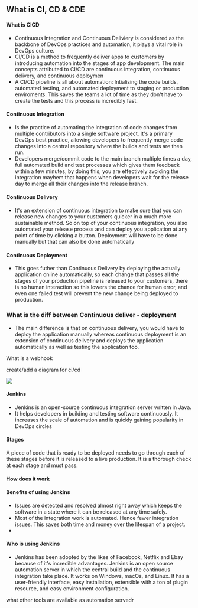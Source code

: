 ## What is CI, CD & CDE
#### What is CICD
- Continuous Integration and Continuous Deliviery is considered as the backbone of DevOps practices and automation, it plays a vital role in DevOps culture.
- CI/CD is a method to frequently deliver apps to customers by introducing automation into the stages of app development. The main concepts attributed to CI/CD are continuous integration, continuous delivery, and continuous deploymen
- A CI/CD pipeline is all about automation: Intialising the code builds, automated testing, and automated deployment to staging or production enviroments. This saves the teams a lot of time as they don't have to create the tests and this process is incredibly fast.

#### Continuous Integration
- Is the practice of automating the integration of code changes from multiple contributors into a single software project. It's a primary DevOps best practice, allowing developers to frequently merge code changes into a central repository where the builds and tests are then run.
- Developers merge/commit code to the main branch multiple times a day, full automated build and test processes which gives them feedback within a few minutes, by doing this, you are effectively avoiding the integration mayhem that happens when developers wait for the release day to merge all their changes into the release branch.

#### Continuous Delivery
- It's an extension of continuous integration to make sure that you can release new changes to your customers quicker in a much more sustainable method. So on top of your continuous integration, you also automated your release process and can deploy you application at any point of time by clicking a button. Deployment will have to be done manually but that can also be done automatically

#### Continuous Deployment
- This goes futher than Continuous Delivery by deploying the actually application online automatically, so each change that passes all the stages of your production pipeline is released to your customers, there is no human interaction so this lowers the chance for human error, and even one failed test will prevent the new change being deployed to production.

### What is the diff between Continuous deliver - deployment
- The main difference is that on continuous delivery, you would have to deploy the application manually whereas continuous deployment is an extension of continuous delivery and deploys the application automatically as well as testing the application too.

What is a webhook

create/add a diagram for ci/cd

![](https://www.google.com/url?sa=i&url=https%3A%2F%2Fwww.synopsys.com%2Fglossary%2Fwhat-is-cicd.html&psig=AOvVaw1B0lUUhLFomBd-xg9_Ubt2&ust=1667988201302000&source=images&cd=vfe&ved=0CAwQjRxqFwoTCLjwsparnvsCFQAAAAAdAAAAABAD)

#### Jenkins

- Jenkins is an open-source continuous integration server written in Java.
- It helps developers in building and testing software continuously. It increases the scale of automation and is quickly gaining popularity in DevOps circles

#### Stages

A piece of code that is ready to be deployed needs to go through each of these stages before it is released to a live production. It is a thorough check at each stage and must pass.

#### How does it work

#### Benefits of using Jenkins
- Issues are detected and resolved almost right away which keeps the software in a state where it can be released at any time safely.
- Most of the integration work is automated. Hence fewer integration issues. This saves both time and money over the lifespan of a project.
- 

#### Who is using Jenkins
- Jenkins has been adopted by the likes of Facebook, Netflix and Ebay because of it's incredible advantages. Jenkins is an open source automation server in which the central build and the continuous integration take place. It works on Windows, macOs, and Linux. It has a user-friendly interface, easy installation, extensible with a ton of plugin resource, and easy environment configuration.

what other tools are available as automation servedr
